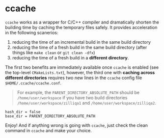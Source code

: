 # ccache

`ccache` works as a wrapper for C/C++ compiler and dramatically shorten the building time by caching the temporary files safely. It provides acceleration in the following scanerios:

1. reducing the time of an incremental build in the same build directory
2. reducing the time of a fresh build in the same build directory (after things like `make clean` or `git clean -dfx`)
3. reducing the time of a fresh build in a **different directory**.

The first two benefits are immediately available once `ccache` is enabled (see the top-level `CMakeLists.txt`), however, the third one with **caching across different directories** requires two new lines in the `ccache` config file `$HOME/.ccache/ccache.conf`.

> For example, the `PARENT_DIRECTORY_ABSOLUTE_PATH` should be `/home/user/workspace` if you have two build directories `/home/user/workspace/zilliqa1` and `/home/user/workspace/zilliqa2`.

```
hash_dir = false
base_dir = PARENT_DIRECTORY_ABSOLUTE_PATH
```
Enjoy! And if anything wrong is going with `ccache`, just check the clean command in `ccache` and make your choice.


